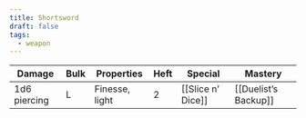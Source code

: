 ```yaml
---
title: Shortsword
draft: false
tags:
  - weapon
---
```

| Damage          | Bulk | Properties                            | Heft | Special                      | Mastery              |
| --------------- | ---- | ------------------------------------- | ---- | ---------------------------- | -------------------- |
| 1d6 piercing    | L    | Finesse, light                        | 2    | [[Slice n’ Dice]]            | [[Duelist’s Backup]] |
